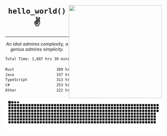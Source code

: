 <div text-align="center">
    <img src="https://i.imgur.com/h1q15Kt.gife" align="right" width="299" height="299">
    <h1 align="center"><code>hello_world()</code> ✌️</h1>
    <hr>
    <p align="center"><i>An idiot admires complexity, a genius admires simplicity.</i></p>
</div>

<!--START_SECTION:waka-->

```txt
Total Time: 1,887 hrs 30 mins

Rust                   389 hrs 53 mins ████▓░░░░░░░░░░░░░░░░░░░░   18.48 %
Java                   337 hrs 45 mins ████░░░░░░░░░░░░░░░░░░░░░   16.01 %
TypeScript             313 hrs 10 mins ███▓░░░░░░░░░░░░░░░░░░░░░   14.84 %
C#                     253 hrs 12 mins ███░░░░░░░░░░░░░░░░░░░░░░   12.00 %
Other                  222 hrs 16 mins ██▓░░░░░░░░░░░░░░░░░░░░░░   10.54 %
```

<!--END_SECTION:waka-->

<picture>
  <source media="(prefers-color-scheme: dark)" srcset="https://raw.githubusercontent.com/Somfic/Somfic/main/github-contribution-grid-snake-dark.svg">
  <source media="(prefers-color-scheme: light)" srcset="https://raw.githubusercontent.com/Somfic/Somfic/main/github-contribution-grid-snake.svg">
  <img alt="github contribution grid snake animation" src="https://raw.githubusercontent.com/Somfic/Somfic/main/github-contribution-grid-snake.svg">
</picture>
